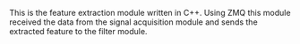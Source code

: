 This is the feature extraction module written in C++. Using ZMQ this module received the data from the signal acquisition module and sends the extracted feature to the filter module.
